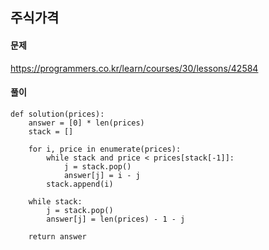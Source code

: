 ## 주식가격

#### 문제
https://programmers.co.kr/learn/courses/30/lessons/42584

#### 풀이
``` python3
def solution(prices):
    answer = [0] * len(prices)
    stack = []
    
    for i, price in enumerate(prices):
        while stack and price < prices[stack[-1]]:
            j = stack.pop()
            answer[j] = i - j
        stack.append(i)
        
    while stack:
        j = stack.pop()
        answer[j] = len(prices) - 1 - j
        
    return answer
```
